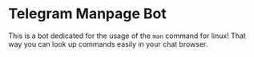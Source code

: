 # Telegram Manpage Bot

This is a bot dedicated for the usage of the `man` command for linux! That way you can look up commands easily in your chat browser.